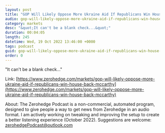 ```yaml
---
layout: post
title: "GOP Will Likely Oppose More Ukraine Aid If Republicans Win House Back: McCarthy"
audio: gop-will-likely-oppose-more-ukraine-aid-if-republicans-win-house-back-mccarthy-0
category: markets
desc: "&quot;It can't be a blank check...&quot;"
duration: 00:04:05
length: 245
datetime: Wed, 19 Oct 2022 13:46:00 +0000
tags: podcast
guid: gop-will-likely-oppose-more-ukraine-aid-if-republicans-win-house-back-mccarthy-0
order: 0
---
```

&quot;It can't be a blank check...&quot;

Link: [https://www.zerohedge.com/markets/gop-will-likely-oppose-more-ukraine-aid-if-republicans-win-house-back-mccarthy](https://www.zerohedge.com/markets/gop-will-likely-oppose-more-ukraine-aid-if-republicans-win-house-back-mccarthy)

About: The Zerohedge Podcast is a non-commercial, automated program, designed to give people a way to get news from Zerohedge in an audio format.  I am actively working on tweaking and improving the setup to create a better listening experience (October 2022).  Suggestions are welcome: [zerohedgePodcast@outlook.com](mailto:zerohedgePodcast@outlook.com)